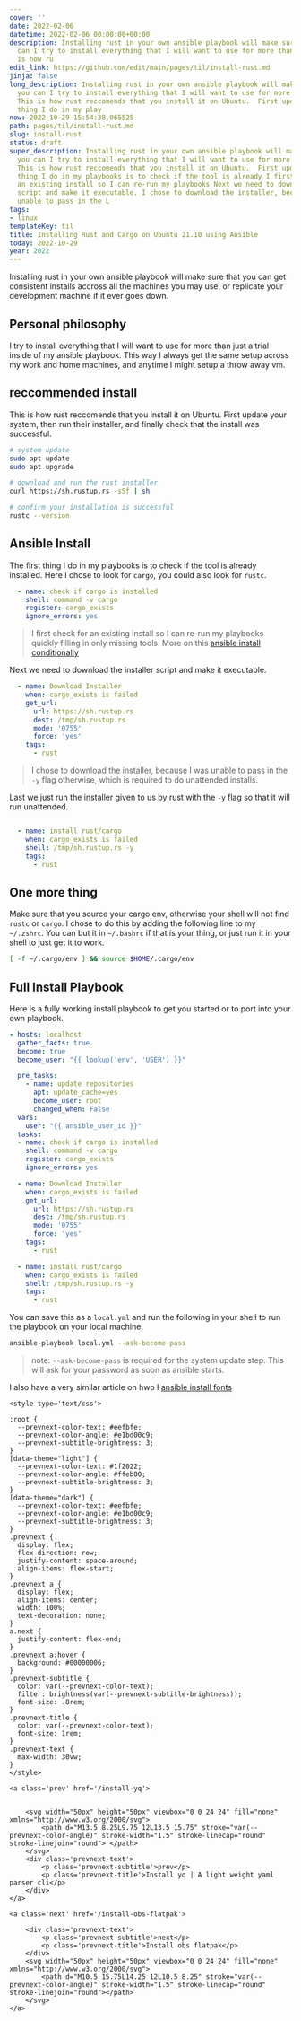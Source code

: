```yaml
---
cover: ''
date: 2022-02-06
datetime: 2022-02-06 00:00:00+00:00
description: Installing rust in your own ansible playbook will make sure that you
  can I try to install everything that I will want to use for more than just a This
  is how ru
edit_link: https://github.com/edit/main/pages/til/install-rust.md
jinja: false
long_description: Installing rust in your own ansible playbook will make sure that
  you can I try to install everything that I will want to use for more than just a
  This is how rust reccomends that you install it on Ubuntu.  First update The first
  thing I do in my play
now: 2022-10-29 15:54:38.065525
path: pages/til/install-rust.md
slug: install-rust
status: draft
super_description: Installing rust in your own ansible playbook will make sure that
  you can I try to install everything that I will want to use for more than just a
  This is how rust reccomends that you install it on Ubuntu.  First update The first
  thing I do in my playbooks is to check if the tool is already I first check for
  an existing install so I can re-run my playbooks Next we need to download the installer
  script and make it executable. I chose to download the installer, because I was
  unable to pass in the L
tags:
- linux
templateKey: til
title: Installing Rust and Cargo on Ubuntu 21.10 using Ansible
today: 2022-10-29
year: 2022
---
```


Installing rust in your own ansible playbook will make sure that you can
get consistent installs accross all the machines you may use, or
replicate your development machine if it ever goes down.

## Personal philosophy

I try to install everything that I will want to use for more than just a
trial inside of my ansible playbook.  This way I always get the same
setup across my work and home machines, and anytime I might setup a
throw away vm.

## reccommended install

This is how rust reccomends that you install it on Ubuntu.  First update
your system, then run their installer, and finally check that the
install was successful.

``` bash
# system update
sudo apt update
sudo apt upgrade

# download and run the rust installer
curl https://sh.rustup.rs -sSf | sh

# confirm your installation is successful
rustc --version
```

## Ansible Install

The first thing I do in my playbooks is to check if the tool is already
installed.  Here I chose to look for `cargo`, you could also look for
`rustc`.

``` yaml
  - name: check if cargo is installed
    shell: command -v cargo
    register: cargo_exists
    ignore_errors: yes
```

> I first check for an existing install so I can re-run my playbooks
> quickly filling in only missing tools. More on this
> [ansible install conditionally](https://waylonwalker.com/til/ansible_install_if_not_callable/)

Next we need to download the installer script and make it executable.

``` yaml
  - name: Download Installer
    when: cargo_exists is failed
    get_url:
      url: https://sh.rustup.rs
      dest: /tmp/sh.rustup.rs
      mode: '0755'
      force: 'yes'
    tags:
      - rust
```

> I chose to download the installer, because I was unable to pass in the
> `-y` flag otherwise, which is required to do unattended installs.

Last we just run the installer given to us by rust with the `-y` flag so
that it will run unattended.

``` yaml

  - name: install rust/cargo
    when: cargo_exists is failed
    shell: /tmp/sh.rustup.rs -y
    tags:
      - rust
```

## One more thing

Make sure that you source your cargo env, otherwise your shell will not
find `rustc` or `cargo`.  I chose to do this by adding the following
line to my `~/.zshrc`.  You can but it in `~/.bashrc` if that is your
thing, or just run it in your shell to just get it to work.

``` bash
[ -f ~/.cargo/env ] && source $HOME/.cargo/env
```

## Full Install Playbook

Here is a fully working install playbook to get you started or to port
into your own playbook.

``` yaml
- hosts: localhost
  gather_facts: true
  become: true
  become_user: "{{ lookup('env', 'USER') }}"

  pre_tasks:
    - name: update repositories
      apt: update_cache=yes
      become_user: root
      changed_when: False
  vars:
    user: "{{ ansible_user_id }}"
  tasks:
  - name: check if cargo is installed
    shell: command -v cargo
    register: cargo_exists
    ignore_errors: yes

  - name: Download Installer
    when: cargo_exists is failed
    get_url:
      url: https://sh.rustup.rs
      dest: /tmp/sh.rustup.rs
      mode: '0755'
      force: 'yes'
    tags:
      - rust

  - name: install rust/cargo
    when: cargo_exists is failed
    shell: /tmp/sh.rustup.rs -y
    tags:
      - rust

```

You can save this as a  `local.yml` and run the following in your shell
to run the playbook on your local machine.

``` bash
ansible-playbook local.yml --ask-become-pass
```

> note: `--ask-become-pass` is required for the system update step.
> This will ask for your password as soon as ansible starts.


I also have a very similar article on hwo I [ansible install fonts](https://waylonwalker.com/til/ansible_install_fonts/)
<div class='prevnext'>

    <style type='text/css'>

    :root {
      --prevnext-color-text: #eefbfe;
      --prevnext-color-angle: #e1bd00c9;
      --prevnext-subtitle-brightness: 3;
    }
    [data-theme="light"] {
      --prevnext-color-text: #1f2022;
      --prevnext-color-angle: #ffeb00;
      --prevnext-subtitle-brightness: 3;
    }
    [data-theme="dark"] {
      --prevnext-color-text: #eefbfe;
      --prevnext-color-angle: #e1bd00c9;
      --prevnext-subtitle-brightness: 3;
    }
    .prevnext {
      display: flex;
      flex-direction: row;
      justify-content: space-around;
      align-items: flex-start;
    }
    .prevnext a {
      display: flex;
      align-items: center;
      width: 100%;
      text-decoration: none;
    }
    a.next {
      justify-content: flex-end;
    }
    .prevnext a:hover {
      background: #00000006;
    }
    .prevnext-subtitle {
      color: var(--prevnext-color-text);
      filter: brightness(var(--prevnext-subtitle-brightness));
      font-size: .8rem;
    }
    .prevnext-title {
      color: var(--prevnext-color-text);
      font-size: 1rem;
    }
    .prevnext-text {
      max-width: 30vw;
    }
    </style>
    
    <a class='prev' href='/install-yq'>
    

        <svg width="50px" height="50px" viewbox="0 0 24 24" fill="none" xmlns="http://www.w3.org/2000/svg">
            <path d="M13.5 8.25L9.75 12L13.5 15.75" stroke="var(--prevnext-color-angle)" stroke-width="1.5" stroke-linecap="round" stroke-linejoin="round"> </path>
        </svg>
        <div class='prevnext-text'>
            <p class='prevnext-subtitle'>prev</p>
            <p class='prevnext-title'>Install yq | A light weight yaml parser cli</p>
        </div>
    </a>
    
    <a class='next' href='/install-obs-flatpak'>
    
        <div class='prevnext-text'>
            <p class='prevnext-subtitle'>next</p>
            <p class='prevnext-title'>Install obs flatpak</p>
        </div>
        <svg width="50px" height="50px" viewbox="0 0 24 24" fill="none" xmlns="http://www.w3.org/2000/svg">
            <path d="M10.5 15.75L14.25 12L10.5 8.25" stroke="var(--prevnext-color-angle)" stroke-width="1.5" stroke-linecap="round" stroke-linejoin="round"></path>
        </svg>
    </a>
  </div>